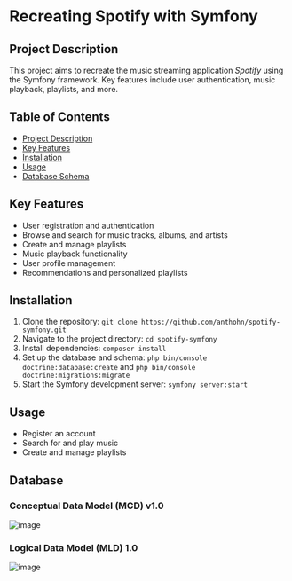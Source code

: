 # Recreating Spotify with Symfony

## Project Description

This project aims to recreate the music streaming application *Spotify* using the Symfony framework. Key features include user authentication, music playback, playlists, and more.

## Table of Contents

- [Project Description](#project-description)
- [Key Features](#key-features)
- [Installation](#installation)
- [Usage](#usage)
- [Database Schema](#Database)

## Key Features

- User registration and authentication
- Browse and search for music tracks, albums, and artists
- Create and manage playlists
- Music playback functionality
- User profile management
- Recommendations and personalized playlists

## Installation

1. Clone the repository: `git clone https://github.com/anthohn/spotify-symfony.git`
2. Navigate to the project directory: `cd spotify-symfony`
3. Install dependencies: `composer install`
4. Set up the database and schema: `php bin/console doctrine:database:create` and `php bin/console doctrine:migrations:migrate`
5. Start the Symfony development server: `symfony server:start`

## Usage

- Register an account
- Search for and play music
- Create and manage playlists

## Database

### Conceptual Data Model (MCD) v1.0
![image](https://github.com/anthohn/spotify-symfony/assets/75019251/08f84053-ccb6-4c8e-bd4d-4c8688a135b8)


### Logical Data Model (MLD) 1.0

![image](https://github.com/anthohn/spotify-symfony/assets/75019251/d5f19819-e475-4851-937b-86506e7d3cb8)

